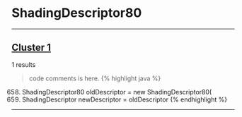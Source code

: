 # ShadingDescriptor80

***

## [Cluster 1](./1)
1 results
> code comments is here.
{% highlight java %}
658. ShadingDescriptor80 oldDescriptor = new ShadingDescriptor80(
660. ShadingDescriptor newDescriptor = oldDescriptor
{% endhighlight %}

***

